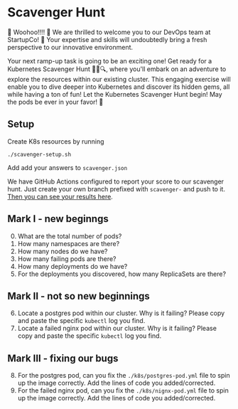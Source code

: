 # Scavenger Hunt

🎉 Woohoo!!!! 🎉 We are thrilled to welcome you to our DevOps team at StartupCo! 🚀 Your expertise and skills will undoubtedly bring a fresh perspective to our innovative environment.

Your next ramp-up task is going to be an exciting one! Get ready for a Kubernetes Scavenger Hunt 🕵️‍♂️🔍, where you'll embark on an adventure to explore the resources within our existing cluster. This engaging exercise will enable you to dive deeper into Kubernetes and discover its hidden gems, all while having a ton of fun! Let the Kubernetes Scavenger Hunt begin! May the pods be ever in your favor! 🌟

## Setup

Create K8s resources by running

```
./scavenger-setup.sh
```

Add add your answers to `scavenger.json`

We have GitHub Actions configured to report your score to our scavenger hunt. Just create your own branch prefixed with `scavenger-` and push to it. [Then you can see your results here](https://github.com/abanuelo/intro-to-kube/actions/workflows/scavenger.yml).

## Mark I - new beginngs

0. What are the total number of pods?
1. How many namespaces are there?
2. How many nodes do we have?
3. How many failing pods are there?
4. How many deployments do we have?
5. For the deployments you discovered, how many ReplicaSets are there?

## Mark II - not so new beginnings

6. Locate a postgres pod within our cluster. Why is it failing? Please copy and paste the specific `kubectl` log you find.
7. Locate a failed nginx pod within our cluster. Why is it failing? Please copy and paste the specific `kubectl` log you find.

## Mark III - fixing our bugs

8. For the postgres pod, can you fix the `./k8s/postgres-pod.yml` file to spin up the image correctly. Add the lines of code you added/corrected.
9. For the failed nginx pod, can you fix the `./k8s/nignx-pod.yml` file to spin up the image correctly. Add the lines of code you added/corrected.
